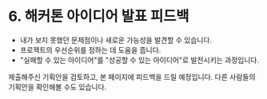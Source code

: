 
# 6. 해커톤 아이디어 발표 피드백

- 내가 보지 못했던 문제점이나 새로운 가능성을 발견할 수 있습니다.
- 프로젝트의 우선순위를 정하는 데 도움을 줍니다.
- "실패할 수 있는 아이디어"를 "성공할 수 있는 아이디어"로 발전시키는 과정입니다.

제출해주신 기획안을 검토하고, 본 페이지에 피드백을 드릴 예정입니다. 다른 사람들의 기획안을 확인해볼 수도 있습니다.